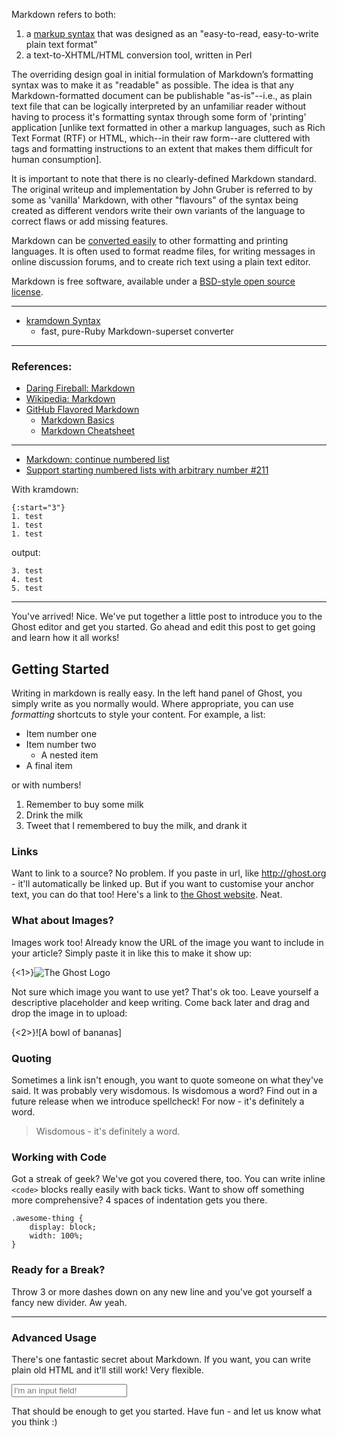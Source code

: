 Markdown refers to both:

1. a [markup syntax](http://en.wikipedia.org/wiki/Markup_language) that was designed as an "easy-to-read, easy-to-write plain text format"
1. a text-to-XHTML/HTML conversion tool, written in Perl 

The overriding design goal in initial formulation of Markdown’s formatting syntax was to make it as "readable" as possible. The idea is that any Markdown-formatted document can be publishable "as-is"--i.e., as plain text file that can be logically interpreted by an unfamiliar reader without having to process it's formatting syntax through some form of 'printing' application [unlike text formatted in other a markup languages, such as Rich Text Format (RTF) or HTML, which--in their raw form--are cluttered with tags and formatting instructions to an extent that makes them difficult for human consumption].

It is important to note that there is no clearly-defined Markdown standard.  The original writeup and implementation by John Gruber is referred to by some as 'vanilla' Markdown, with other "flavours" of the syntax being created as different vendors write their own variants of the language to correct flaws or add missing features.

Markdown can be [converted easily](Working-with-Pandoc) to other formatting and printing languages.  It is often used to format readme files, for writing messages in online discussion forums, and to create rich text using a plain text editor.

Markdown is free software, available under a [BSD-style open source license](http://daringfireball.net/projects/markdown/license).


---


* [kramdown Syntax](https://kramdown.gettalong.org/syntax.html#math-blocks)
    - fast, pure-Ruby Markdown-superset converter

---



### References:

* [Daring Fireball: Markdown](http://daringfireball.net/projects/markdown/)
* [Wikipedia: Markdown](http://en.wikipedia.org/wiki/Markdown)
* [GitHub Flavored Markdown](https://help.github.com/articles/github-flavored-markdown/)
    * [Markdown Basics](https://help.github.com/articles/markdown-basics/)
    * [Markdown Cheatsheet](https://github.com/adam-p/markdown-here/wiki/Markdown-Cheatsheet)


---

* [Markdown: continue numbered list](https://stackoverflow.com/questions/18088955/markdown-continue-numbered-list)
* [Support starting numbered lists with arbitrary number #211](https://github.com/gettalong/kramdown/issues/211#issuecomment-256508905)

With kramdown:

```
{:start="3"}
1. test
1. test
1. test
```

output:

```
3. test
4. test
5. test
```

---

You've arrived! Nice. We've put together a little post to introduce you to the Ghost editor and get you started. Go ahead and edit this post to get going and learn how it all works!

## Getting Started

Writing in markdown is really easy. In the left hand panel of Ghost, you simply write as you normally would. Where appropriate, you can use *formatting* shortcuts to style your content. For example, a list:

* Item number one
* Item number two
    * A nested item
* A final item

or with numbers!

1. Remember to buy some milk
2. Drink the milk
3. Tweet that I remembered to buy the milk, and drank it

### Links

Want to link to a source? No problem. If you paste in url, like http://ghost.org - it'll automatically be linked up. But if you want to customise your anchor text, you can do that too! Here's a link to [the Ghost website](http://ghost.org). Neat.

### What about Images?

Images work too! Already know the URL of the image you want to include in your article? Simply paste it in like this to make it show up:

{<1>}![The Ghost Logo](http://tryghost.org/ghost.png)

Not sure which image you want to use yet? That's ok too. Leave yourself a descriptive placeholder and keep writing. Come back later and drag and drop the image in to upload:

{<2>}![A bowl of bananas]


### Quoting

Sometimes a link isn't enough, you want to quote someone on what they've said. It was probably very wisdomous. Is wisdomous a word? Find out in a future release when we introduce spellcheck! For now - it's definitely a word.

> Wisdomous - it's definitely a word.

### Working with Code

Got a streak of geek? We've got you covered there, too. You can write inline `<code>` blocks really easily with back ticks. Want to show off something more comprehensive? 4 spaces of indentation gets you there.

    .awesome-thing {
        display: block;
        width: 100%;
    }

### Ready for a Break? 

Throw 3 or more dashes down on any new line and you've got yourself a fancy new divider. Aw yeah.

---

### Advanced Usage

There's one fantastic secret about Markdown. If you want, you can  write plain old HTML and it'll still work! Very flexible.

<input type="text" placeholder="I'm an input field!" />

That should be enough to get you started. Have fun - and let us know what you think :)

